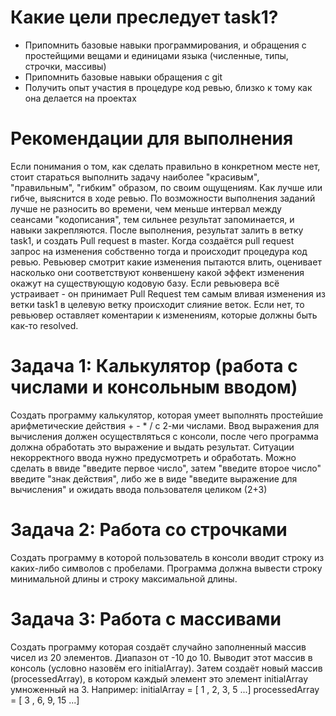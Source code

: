 # Какие цели преследует task1? 
- Припомнить базовые навыки программирования, и обращения с простейщими вещами и единицами языка (численные, типы, строчки, массивы)
- Припомнить базовые навыки обращения с git
- Получить опыт участия в процедуре код ревью, близко к тому как она делается на проектах

# Рекомендации для выполнения
Если понимания о том, как сделать правильно в конкретном месте нет, стоит стараться выполнить задачу наиболее "красивым", "правильным", "гибким" образом, по своим ощущениям.
Как лучше или гибче, выяснится в ходе ревью. По возможности выполнения заданий лучше не разносить во времени, чем меньше интервал между сеансами "кодописания", тем сильнее результат запоминается, и навыки закрепляются.
После выполнения, результат залить в ветку task1, и создать Pull request в master. 
Когда создаётся pull request запрос на изменения собственно тогда и происходит процедура код ревью. 
Ревьювер смотрит какие изменения пытаются влить, оценивает насколько они соответствуют конвеншену какой эффект изменения окажут на существующую кодовую базу. 
Если ревьювера всё устраивает - он принимает Pull Request тем самым вливая изменения из ветки task1 в целевую ветку происходит слияние веток. Если нет, то ревьювер оставляет коментарии к изменениям, которые должны быть как-то resolved.


# Задача 1: Калькулятор (работа с числами и консольным вводом)
Создать программу калькулятор, которая умеет выполнять простейшие арифметические действия + - * / с 2-ми числами.
Ввод выражения для вычисления должен осуществляться с консоли, после чего программа должна обработать это выражение и выдать результат.
Ситуации некорректного ввода нужно предусмотреть и обработать.
Можно сделать в ввиде "введите первое число", затем "введите второе число" введите "знак действия", либо же в виде "введите выражение для вычисления" и ожидать ввода пользователя целиком (2+3)

# Задача 2: Работа со строчками
Создать программу в которой пользователь в консоли вводит строку из каких-либо символов с пробелами.
Программа должна вывести строку минимальной длины и строку максимальной длины.

# Задача 3: Работа с массивами
Создать программу которая создаёт случайно заполненный массив чисел из 20 элементов. Диапазон от -10 до 10. 
Выводит этот массив в консоль (условно назовём его initialArray). Затем создаёт новый массив (processedArray), в котором каждый элемент это элемент initialArray умноженный на 3.
Например:
initialArray = [ 1 , 2, 3, 5 ...]
processedArray = [ 3 , 6, 9, 15 ...]